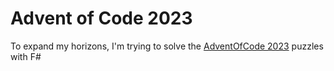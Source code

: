 # Advent of Code 2023

To expand my horizons, I'm trying to solve the [AdventOfCode 2023](https://adventofcode.com/2023) puzzles with F#

